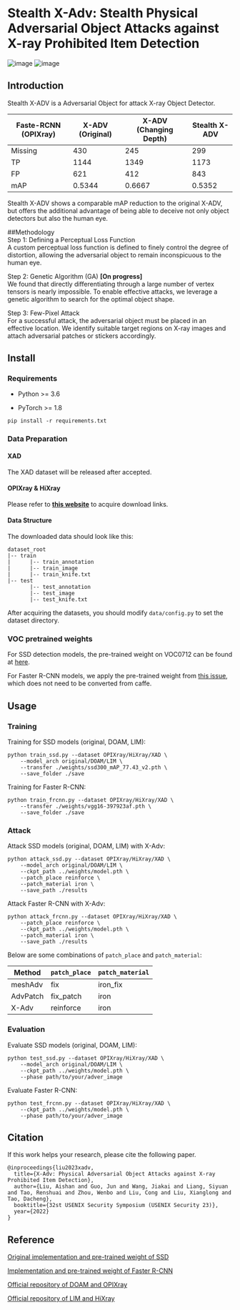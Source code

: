 # Stealth X-Adv:  Stealth Physical Adversarial Object Attacks against X-ray Prohibited Item Detection

![image](https://github.com/user-attachments/assets/24f229a8-7f86-40e7-9377-d1e5dec598d5)
![image](https://github.com/user-attachments/assets/a056f2ca-ce1d-454a-8045-ebeb8b365a41)


## Introduction
Stealth X-ADV is a Adversarial Object for attack X-ray Object Detector.

| Faste-RCNN (OPIXray)| X-ADV (Original) | X-ADV (Changing Depth) | Stealth X-ADV | 
|----------|----------|----------|----------|
|  Missing  | 430     | 245     | 299     |
| TP   | 1144     | 1349     | 1173     |
| FP    | 621     | 412     | 843     |
| mAP    | 0.5344     | 0.6667     | 0.5352     |  

Stealth X-ADV shows a comparable mAP reduction to the original X-ADV, but offers the additional advantage of being able to deceive not only object detectors but also the human eye.  

##Methodology  
Step 1: Defining a Perceptual Loss Function  
A custom perceptual loss function is defined to finely control the degree of distortion, allowing the adversarial object to remain inconspicuous to the human eye.  

Step 2: Genetic Algorithm (GA) **[On progress]**  
We found that directly differentiating through a large number of vertex tensors is nearly impossible. To enable effective attacks, we leverage a genetic algorithm to search for the optimal object shape.  

Step 3: Few-Pixel Attack  
For a successful attack, the adversarial object must be placed in an effective location. We identify suitable target regions on X-ray images and attach adversarial patches or stickers accordingly.  

## Install

### Requirements

* Python >= 3.6

* PyTorch >= 1.8

```shell
pip install -r requirements.txt
```

### Data Preparation

#### XAD

The XAD dataset will be released after accepted.

#### OPIXray & HiXray

Please refer to [**this website**](https://github.com/DIG-Beihang/XrayDetection) to acquire download links.

#### Data Structure

The downloaded data should look like this:

```
dataset_root
|-- train
|      |-- train_annotation
|      |-- train_image
|      |-- train_knife.txt
|-- test
       |-- test_annotation
       |-- test_image
       |-- test_knife.txt
```

After acquiring the datasets, you should modify `data/config.py` to set the dataset directory.

### VOC pretrained weights

For SSD detection models, the pre-trained weight on VOC0712 can be found at [here](https://s3.amazonaws.com/amdegroot-models/ssd300_mAP_77.43_v2.pth).

For Faster R-CNN models, we apply the pre-trained weight from [this issue](https://github.com/chenyuntc/simple-faster-rcnn-pytorch/issues/63), which does not need to be converted from caffe.

## Usage

### Training

Training for SSD models (original, DOAM, LIM):

```shell
python train_ssd.py --dataset OPIXray/HiXray/XAD \
    --model_arch original/DOAM/LIM \
    --transfer ./weights/ssd300_mAP_77.43_v2.pth \
    --save_folder ./save
```

Training for Faster R-CNN:

```shell
python train_frcnn.py --dataset OPIXray/HiXray/XAD \
    --transfer ./weights/vgg16-397923af.pth \
    --save_folder ./save
```

### Attack

Attack SSD models (original, DOAM, LIM) with X-Adv:

```shell
python attack_ssd.py --dataset OPIXray/HiXray/XAD \
    --model_arch original/DOAM/LIM \
    --ckpt_path ../weights/model.pth \
    --patch_place reinforce \
    --patch_material iron \
    --save_path ./results
```

Attack Faster R-CNN with X-Adv:

```shell
python attack_frcnn.py --dataset OPIXray/HiXray/XAD \
    --patch_place reinforce \
    --ckpt_path ../weights/model.pth \
    --patch_material iron \
    --save_path ./results
```

Below are some combinations of `patch_place` and `patch_material`:

| Method            | `patch_place` | `patch_material` |
| ----------------- | ------------- | ---------------- |
| meshAdv           | fix           | iron_fix         |
| AdvPatch          | fix_patch     | iron             |
| X-Adv | reinforce     | iron             |

### Evaluation

Evaluate SSD models (original, DOAM, LIM):

```shell
python test_ssd.py --dataset OPIXray/HiXray/XAD \
    --model_arch original/DOAM/LIM \
    --ckpt_path ../weights/model.pth \
    --phase path/to/your/adver_image
```

Evaluate Faster R-CNN:

```shell
python test_frcnn.py --dataset OPIXray/HiXray/XAD \
    --ckpt_path ../weights/model.pth \
    --phase path/to/your/adver_image
```

## Citation

If this work helps your research, please cite the following paper.

```
@inproceedings{liu2023xadv,
  title={X-Adv: Physical Adversarial Object Attacks against X-ray Prohibited Item Detection},
  author={Liu, Aishan and Guo, Jun and Wang, Jiakai and Liang, Siyuan and Tao, Renshuai and Zhou, Wenbo and Liu, Cong and Liu, Xianglong and Tao, Dacheng},
  booktitle={32st USENIX Security Symposium (USENIX Security 23)},
  year={2022}
}
```

## Reference

[Original implementation and pre-trained weight of SSD](https://github.com/amdegroot/ssd.pytorch)

[Implementation and pre-trained weight of Faster R-CNN](https://github.com/chenyuntc/simple-faster-rcnn-pytorch)

[Official repository of DOAM and OPIXray](https://github.com/DIG-Beihang/OPIXray)

[Official repository of LIM and HiXray](https://github.com/HiXray-author/HiXray)
